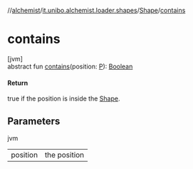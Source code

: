 //[alchemist](../../../index.md)/[it.unibo.alchemist.loader.shapes](../index.md)/[Shape](index.md)/[contains](contains.md)

# contains

[jvm]\
abstract fun [contains](contains.md)(position: [P](../-rectangle/index.md)): [Boolean](https://kotlinlang.org/api/latest/jvm/stdlib/kotlin/-boolean/index.html)

#### Return

true if the position is inside the [Shape](index.md).

## Parameters

jvm

| | |
|---|---|
| position | the position |
